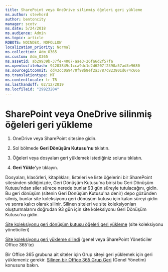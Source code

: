 ```yaml
---
title: SharePoint veya OneDrive silinmiş öğeleri geri yükleme
ms.author: stevhord
author: bentoncity
manager: scotv
ms.date: 5/24/2018
ms.audience: Admin
ms.topic: article
ROBOTS: NOINDEX, NOFOLLOW
localization_priority: Normal
ms.collection: Adm_O365
ms.custom: Adm_O365
ms.assetid: ab29939b-37fe-4007-aae3-26fa6d2f57fa
ms.openlocfilehash: 94203849c1cca9dc1d2d6207f2390a57ad3e9680
ms.sourcegitcommit: dd43cc0a9470f98b8ef2a3787c823801d674c666
ms.translationtype: MT
ms.contentlocale: tr-TR
ms.lasthandoff: 02/12/2019
ms.locfileid: "29923204"
---
```

# <a name="restore-deleted-items-from-sharepoint-or-onedrive"></a>SharePoint veya OneDrive silinmiş öğeleri geri yükleme

1. OneDrive veya SharePoint sitesine gidin.
    
2. Sol bölmede **Geri Dönüşüm Kutusu'nu** tıklatın. 
    
3. Öğeleri veya dosyaları geri yüklemek istediğiniz solunu tıklatın.
    
4. **Geri Yükle**'ye tıklayın. 
    
Dosyaları, klasörleri, kitaplıkları, listeleri ve liste öğelerini bir SharePoint sitesinden sildiğinizde, Geri Dönüşüm Kutusu'na birisi bu Geri Dönüşüm Kutusu'ndan siler sürece nerede bunlar 93 gün süreyle tutulacağını, gidin. Bu geri dönüşüm (sitenin Geri Dönüşüm Kutusu'na denir) depo gözünden silmiş, bunlar site koleksiyonu geri dönüşüm kutusu için kalan süreyi gidin ve sonra kalıcı olarak silinir. Silinen siteleri ve site koleksiyonları oluşturmalarını doğrudan 93 gün için site koleksiyonu Geri Dönüşüm Kutusu'na gidin.
  
[Site koleksiyonu geri dönüşüm kutusu öğeleri geri yükleme](https://go.microsoft.com/fwlink/?linkid=867800) (site koleksiyonu yöneticileri) 
  
[Site koleksiyonu geri yükleme silindi](https://go.microsoft.com/fwlink/?linkid=867660) (genel veya SharePoint Yöneticiler Office 365'te) 
  
Bir Office 365 grubuna ait siteler için Grup siteyi geri yüklemek için geri yüklemeniz gerekir. [Silinen bir Office 365 Grup Geri](https://go.microsoft.com/fwlink/?linkid=867802) (Genel Yönetim) konusuna bakın. 
  

